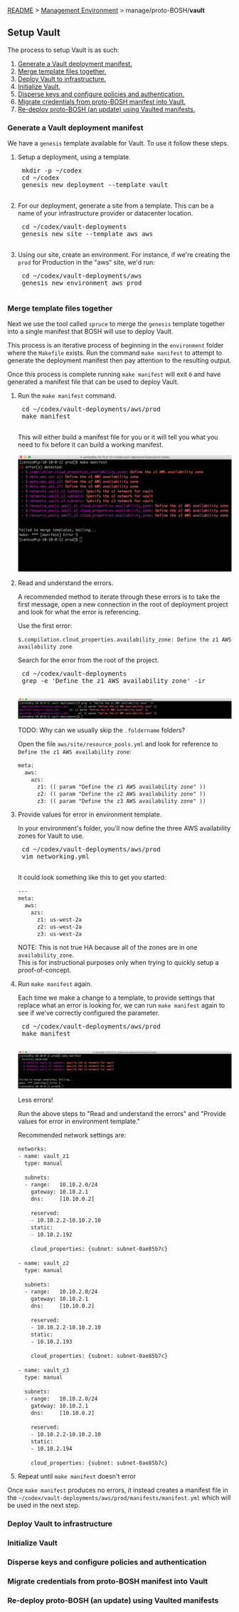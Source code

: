 [README](../../README.md) > [Management Environment](../../manage.md) > manage/proto-BOSH/**vault**

## Setup Vault

The process to setup Vault is as such:

1. [Generate a Vault deployment manifest.](#toc1)
1. [Merge template files together.](#toc2)
1. [Deploy Vault to infrastructure.](#toc3)
1. [Initialize Vault.](#toc4)
1. [Disperse keys and configure policies and authentication.](#toc5)
1. [Migrate credentials from proto-BOSH manifest into Vault.](#toc6)
1. [Re-deploy proto-BOSH (an update) using Vaulted manifests.](#toc7)

### <a name="toc1"></a> Generate a Vault deployment manifest

We have a `genesis` template available for Vault.  To use it follow these steps.

1. Setup a deployment, using a template.

    <pre class="terminal">
    mkdir -p ~/codex
    cd ~/codex
    genesis new deployment --template vault
    </pre>

1. For our deployment, generate a site from a template.  This can be a name of your infrastructure provider or datacenter location.

    <pre class="terminal">
    cd ~/codex/vault-deployments
    genesis new site --template aws aws
    </pre>

1. Using our site, create an environment.  For instance, if we're creating the `prod` for Production in the "aws" site, we'd run:

    <pre class="terminal">
    cd ~/codex/vault-deployments/aws
    genesis new environment aws prod
    </pre>

### <a name="toc2"></a> Merge template files together

Next we use the tool called `spruce` to merge the `genesis` template together into
a single manifest that BOSH will use to deploy Vault.

This process is an iterative process of beginning in the `environment` folder where
the `Makefile` exists. Run the command `make manifest` to attempt to generate the
deployment manifest then pay attention to the resulting output.

Once this process is complete running `make manifest` will exit `0` and have generated
a manifest file that can be used to deploy Vault.

1. Run the `make manifest` command.

    <pre class="terminal">
    cd ~/codex/vault-deployments/aws/prod
    make manifest
    </pre>

    This will either build a manifest file for you or it will tell you what you
    need to fix before it can build a working manifest.

    ![make_manifest_example](/images/make_manifest_example.png)

1. Read and understand the errors.

    A recommended method to iterate through these errors is to take the first message,
    open a new connection in the root of deployment project and look for what the error
    is referencing.

    Use the first error:

    ```
    $.compilation.cloud_properties.availability_zone: Define the z1 AWS availability zone
    ```

    Search for the error from the root of the project.

    <pre class="terminal">
    cd ~/codex/vault-deployments
    grep -e 'Define the z1 AWS availability zone' -ir
    </pre>

    ![search_example](/images/search_example.png)

    TODO: Why can we usually skip the `.foldername` folders?

    Open the file `aws/site/resource_pools.yml` and look for reference to
    `Define the z1 AWS availability zone`:

    ```
    meta:
      aws:
        azs:
          z1: (( param "Define the z1 AWS availability zone" ))
          z2: (( param "Define the z2 AWS availability zone" ))
          z3: (( param "Define the z3 AWS availability zone" ))
    ```

1. Provide values for error in environment template.

    In your environment's folder, you'll now define the three AWS availability
    zones for Vault to use.

    <pre class="terminal">
    cd ~/codex/vault-deployments/aws/prod
    vim networking.yml
    </pre>

    It could look something like this to get you started:

    ```
    ---
    meta:
      aws:
        azs:
          z1: us-west-2a
          z2: us-west-2a
          z3: us-west-2a
    ```

    NOTE: This is not true HA because all of the zones are in one `availability_zone`.  
    This is for instructional purposes only when trying to quickly setup a proof-of-concept.

1. Run `make manifest` again.

    Each time we make a change to a template, to provide settings that replace what
    an error is looking for, we can run `make manifest` again to see if we've correctly
    configured the parameter.

    <pre class="terminal">
    cd ~/codex/vault-deployments/aws/prod
    make manifest
    </pre>

    ![specify_network](/images/specify_network.png)

    Less errors!

    Run the above steps to "Read and understand the errors" and "Provide values for error in environment template."

    Recommended network settings are:

    ```
    networks:
    - name: vault_z1
      type: manual

      subnets:
      - range:   10.10.2.0/24
        gateway: 10.10.2.1
        dns:     [10.10.0.2]

        reserved:
        - 10.10.2.2-10.10.2.10
        static:
        - 10.10.2.192

        cloud_properties: {subnet: subnet-0ae85b7c}

    - name: vault_z2
      type: manual

      subnets:
      - range:   10.10.2.0/24
        gateway: 10.10.2.1
        dns:     [10.10.0.2]

        reserved:
        - 10.10.2.2-10.10.2.10
        static:
        - 10.10.2.193

        cloud_properties: {subnet: subnet-0ae85b7c}

    - name: vault_z3
      type: manual

      subnets:
      - range:   10.10.2.0/24
        gateway: 10.10.2.1
        dns:     [10.10.0.2]

        reserved:
        - 10.10.2.2-10.10.2.10
        static:
        - 10.10.2.194

        cloud_properties: {subnet: subnet-0ae85b7c}    
    ```

1. Repeat until `make manifest` doesn't error

  Once `make manifest` produces no errors, it instead creates a manifest file in the
`~/codex/vault-deployments/aws/prod/manifests/manifest.yml` which will be used in the
next step.

### <a name="toc3"></a> Deploy Vault to infrastructure

### <a name="toc4"></a> Initialize Vault

### <a name="toc5"></a> Disperse keys and configure policies and authentication

### <a name="toc6"></a> Migrate credentials from proto-BOSH manifest into Vault

### <a name="toc7"></a> Re-deploy proto-BOSH (an update) using Vaulted manifests
